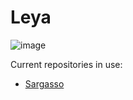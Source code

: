 # Leya
![image](https://user-images.githubusercontent.com/43888637/134954649-db10aa64-5015-495a-a50d-a9e679864cc2.png)

Current repositories in use:
* [Sargasso](https://github.com/judilica/sargasso)
